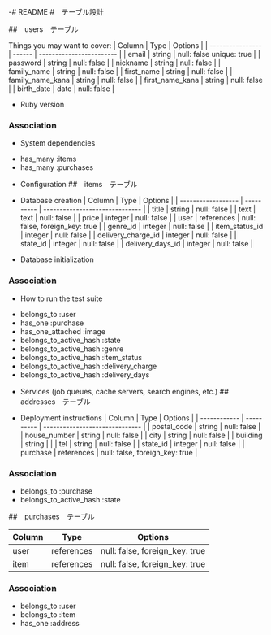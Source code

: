 -# README
#　テーブル設計

##　users　テーブル

Things you may want to cover:
| Column           | Type   | Options                  |
| ---------------- | ------ | ------------------------ |
| email            | string | null: false unique: true |
| password         | string | null: false              |
| nickname         | string | null: false              |
| family_name      | string | null: false              |
| first_name       | string | null: false              |
| family_name_kana | string | null: false              |
| first_name_kana  | string | null: false              |
| birth_date       | date   | null: false              |

* Ruby version
### Association

* System dependencies
- has_many :items
- has_many :purchases

* Configuration
##　items　テーブル

* Database creation
| Column             | Type       | Options                        |
| ------------------ | ---------- | ------------------------------ |
| title              | string     | null: false                    |
| text               | text       | null: false                    |
| price              | integer    | null: false                    |
| user               | references | null: false, foreign_key: true |
| genre_id           | integer    | null: false                    |
| item_status_id     | integer    | null: false                    |
| delivery_charge_id | integer    | null: false                    |
| state_id           | integer    | null: false                    |
| delivery_days_id   | integer    | null: false                    |

* Database initialization
### Association

* How to run the test suite
- belongs_to :user
- has_one :purchase
- has_one_attached :image
- belongs_to_active_hash :state
- belongs_to_active_hash :genre
- belongs_to_active_hash :item_status
- belongs_to_active_hash :delivery_charge
- belongs_to_active_hash :delivery_days

* Services (job queues, cache servers, search engines, etc.)
##　addresses　テーブル

* Deployment instructions
| Column       | Type       | Options                        |
| ------------ | ---------- | ------------------------------ |
| postal_code  | string     | null: false                    |
| house_number | string     | null: false                    |
| city         | string     | null: false                    |
| building     | string     |                                |
| tel          | string     | null: false                    |
| state_id     | integer    | null: false                    |
| purchase     | references | null: false, foreign_key: true |

### Association

- belongs_to :purchase
- belongs_to_active_hash :state

##　purchases　テーブル

| Column       | Type       | Options                        |
| ------------ | ---------- | ------------------------------ |
| user         | references | null: false, foreign_key: true |
| item         | references | null: false, foreign_key: true |

### Association

- belongs_to :user
- belongs_to :item
- has_one :address

